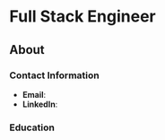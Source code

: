 # Full Stack Engineer


## About

### Contact Information 
* **Email**: 
* **LinkedIn**:  

### Education 


